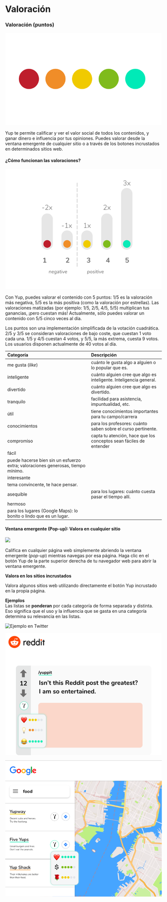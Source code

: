 # Valoración

### Valoración \(puntos\)

![](../.gitbook/assets/6b2e55df65104ebbad219.png)

Yup te permite calificar y ver el valor social de todos los contenidos, y ganar dinero e influencia por tus opiniones. Puedes valorar desde la ventana emergente de cualquier sitio o a través de los botones incrustados en determinados sitios web.

#### ¿Cómo funcionan las valoraciones?

![](../.gitbook/assets/dotgraphw-1-.png)

Con Yup, puedes valorar el contenido con 5 puntos: 1/5 es la valoración más negativa, 5/5 es la más positiva \(como la valoración por estrellas\). Las valoraciones matizadas \(por ejemplo: 1/5, 2/5, 4/5, 5/5\) multiplican tus ganancias, ¡pero cuestan más! Actualmente, sólo puedes valorar un contenido con 5/5 cinco veces al día.

Los puntos son una implementación simplificada de la votación cuadrática. 2/5 y 3/5 se consideran valoraciones de bajo coste, que cuestan 1 voto cada una. 1/5 y 4/5 cuestan 4 votos, y 5/5, la más extrema, cuesta 9 votos. Los usuarios disponen actualmente de 40 votos al día.

| Categoría | Descripción |
| :--- | :--- |
| me gusta \(_like_\) | cuánto le gusta algo a alguien o lo popular que es. |
| inteligente | cuánto alguien cree que algo es inteligente. Inteligencia general. |
| divertido | cuánto alguien cree que algo es divertido. |
| tranquilo | facilidad para asistencia, impuntualidad, etc. |
| útil | tiene conocimientos importantes para tu campo/carrera |
| conocimientos | para los profesores: cuánto saben sobre el curso pertinente. |
| compromiso | capta tu atención, hace que los conceptos sean fáciles de entender |
| fácil | 
puede hacerse bien sin un esfuerzo extra; valoraciones generosas, tiempo mínimo. |
| interesante | 
tema convincente, te hace pensar. |
| asequible | para los lugares: cuánto cuesta pasar el tiempo allí. |
| hermoso | 
para los lugares \(Google Maps\): lo bonito o lindo que es un lugar. |

#### Ventana emergente \(Pop-up\): Valora en cualquier sitio

![](../.gitbook/assets/twitdemo.gif)

Califica en cualquier página web simplemente abriendo la ventana emergente \(_pop-up_\) mientras navegas por esa página. Haga clic en el botón Yup de la parte superior derecha de tu navegador web para abrir la ventana emergente.

**Valora en los sitios incrustados**

Valora algunos sitios web utilizando directamente el botón Yup incrustado en la propia página.

**Ejemplos**  
Las listas se **ponderan** por cada categoría de forma separada y distinta. Eso significa que el uso y la influencia que se gasta en una categoría determina su relevancia en las listas.

![Ejemplo en Twitter](../.gitbook/assets/ratinggif%20%281%29.gif)

![Ejemplo en Twitter](../.gitbook/assets/reddit.png)

![Ejemplo en Google Maps](../.gitbook/assets/gmaps.png)

  




